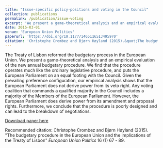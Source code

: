 ```yaml
---
title: "Issue-specific policy-positions and voting in the Council"
collection: publications
permalink: /publication/issue-voting
excerpt: 'We present a game-theoretical analysis and an empirical evaluation of the new annual budgetary procedure. '
date: 2015-03-01
venue: 'European Union Politics'
paperurl: 'https://doi.org/10.1177/1465116513495970'
citation: 'Christophe Crombez and Bjørn Høyland (2015).&quot;The budgetary procedure in the European Union and the implications of the Treaty of Lisbon.&quot;<i> European Union Politics</i>  16 (1) 67 - 89.'
---
```

The Treaty of Lisbon reformed the budgetary process in the European Union. We present a game-theoretical analysis and an empirical evaluation of the new annual budgetary procedure. We find that the procedure operates much like the ordinary legislative procedure, and puts the European Parliament on an equal footing with the Council. Given the prevailing preference configuration, our empirical analysis shows that the European Parliament does not derive power from its veto right. Any voting coalition that commands a qualified majority in the Council includes a majority of the Members of the European Parliament. However, the European Parliament does derive power from its amendment and proposal rights. Furthermore, we conclude that the procedure is poorly designed and can lead to the breakdown of negotiations.

[Download paper here](http://journals.sagepub.com/doi/pdf/10.1177/1465116513495970)

Recommended citation: Christophe Crombez and Bjørn Høyland (2015). "The budgetary procedure in the European Union and the implications of the Treaty of Lisbon" <i>European Union Politics</i>  16 (1) 67 - 89.
